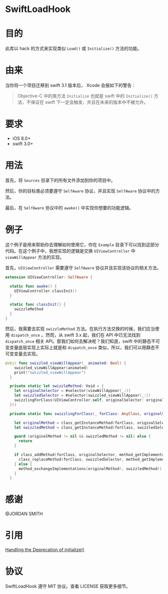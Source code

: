 # SwiftLoadHook

# 目的

此库以 hack 的方式来实现类似 `Load()` 或 `Initialize()` 方法的功能。

# 由来

当你将一个项目迁移到 swift 3.1 版本后， Xcode 会报如下的警告：

> Objective-C 中的类方法 `Initialize` 也就是 swift 中的 `Initialize()` 方法，不保证在 swift 下一定会触发，并且在未来的版本中不被允许。

# 要求

- iOS 8.0+
- swift 3.0+

# 用法

首先，将 `Sources` 目录下的所有文件添加到你的项目中。

然后，你的目标类必须要遵守 `SelfAware` 协议，并且实现 `SelfAware` 协议中的方法。

最后，在 `SelfAware` 协议中的 `awake()` 中实现你想要的功能逻辑。

# 例子

这个例子是用来帮助你去理解如何使用它，你在 `Example` 目录下可以找到这部分代码。在这个例子中，我想实现的逻辑是交换 `UIViewController` 中 `viewWillAppear` 方法的实现。

首先，`UIViewController` 需要遵守 `SelfAware` 协议并且实现该协议的相关方法。


```swift
extension UIViewController: SelfAware {

  static func awake() {
    UIViewController.classInit()
  }

  static func classInit() {
    swizzleMethod
  }
}
```

然后，我需要去实现 `swizzleMethod` 方法。在执行方法交换的时候，我们应当使用 `dispatch_once` 。然而，从 swift 3.x 起，我们在 API 中已无法找到 `dispatch_once` 相关 API。那我们如何去解决呢？我们知道，swift 中的静态不可变变量底层实现上实际上就是和 `dispatch_once` 类似，所以，我们可以用静态不可变变量去实现。

```swift
@objc func swizzled_viewWillAppear(_ animated: Bool) {
    swizzled_viewWillAppear(animated)
    print("swizzled_viewWillAppear")
  }

  private static let swizzleMethod: Void = {
    let originalSelector = #selector(viewWillAppear(_:))
    let swizzledSelector = #selector(swizzled_viewWillAppear(_:))
    swizzlingForClass(UIViewController.self, originalSelector: originalSelector, swizzledSelector: swizzledSelector)
  }()

  private static func swizzlingForClass(_ forClass: AnyClass, originalSelector: Selector, swizzledSelector: Selector) {

    let originalMethod = class_getInstanceMethod(forClass, originalSelector)
    let swizzledMethod = class_getInstanceMethod(forClass, swizzledSelector)

    guard (originalMethod != nil && swizzledMethod != nil) else {
      return
    }

    if class_addMethod(forClass, originalSelector, method_getImplementation(swizzledMethod!), method_getTypeEncoding(swizzledMethod!)) {
      class_replaceMethod(forClass, swizzledSelector, method_getImplementation(originalMethod!), method_getTypeEncoding(originalMethod!))
    } else {
      method_exchangeImplementations(originalMethod!, swizzledMethod!)
    }
  }
```

# 感谢

@JORDAN SMITH

# 引用

[Handling the Deprecation of initialize()](http://jordansmith.io/handling-the-deprecation-of-initialize/)

# 协议

SwiftLoadHook 遵守 MIT 协议。查看 LICENSE 获取更多细节。
